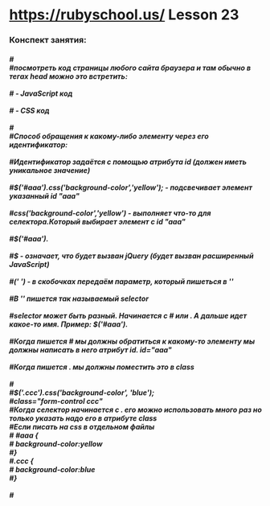 # https://rubyschool.us/ Lesson 23
<h3>Конспект занятия:<br><h5>
#<br>
#посмотреть код страницы любого сайта браузера и там обычно в тегах head можно это встретить:<br><br>
#<script>.....</script> - JavaScript код<br><br>
#<link.....> - CSS код<br><br>
#<br>
#Способ обращения к какому-либо элементу через его идентификатор:<br><br>
#Идентификатор задаётся с помощью атрибута id (должен иметь уникальное значение)<br><br>
#$('#aaa').css('background-color','yellow'); - подсвечивает элемент указанный id "aaa"<br><br>
#css('background-color','yellow') - выполняет что-то для селектора.Который выбирает элемент с id "aaa"<br><br>
#$('#aaa').<br><br>
#$ - означает, что будет вызван jQuery (будет вызван расширенный JavaScript) <br><br>
#('   ') - в скобочках передаём параметр, который пишеться в ''<br><br>
#В '' пишется так называемый selector<br><br>
#selector может быть разный. Начинается с # или . А дальше идет какое-то имя. Пример: $('#aaa').<br><br>
#Когда пишется # мы должны обратиться к какому-то элементу мы должны написать в него атрибут id. id="aaa"<br><br>
#Когда пишется . мы должны поместить это в class<br><br>
#<br>
#$('.ccc').css('background-color', 'blue');<br>
#class="form-control ccc"<br>
#Когда селектор начинается с . его можно использовать много раз но только указать надо его в атрибуте class<br>
#Если писать на css в отдельном файлы<br>
# #aaa {<br>
#	background-color:yellow<br>
#}<br>
#.ccc {<br>
#	background-color:blue<br>
#}<br><br>
#